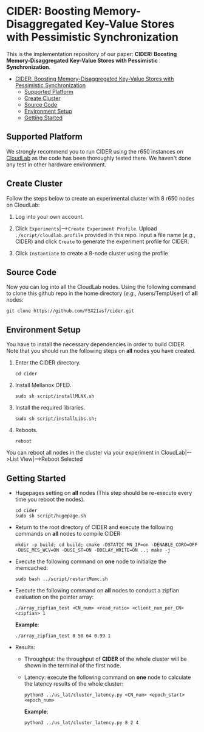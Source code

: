 # CIDER: Boosting Memory-Disaggregated Key-Value Stores with Pessimistic Synchronization


This is the implementation repository of our paper: **CIDER: Boosting Memory-Disaggregated Key-Value Stores with Pessimistic Synchronization**.



- [CIDER: Boosting Memory-Disaggregated Key-Value Stores with Pessimistic Synchronization](#cider-boosting-memory-disaggregated-key-value-stores-with-pessimistic-synchronization)
  - [Supported Platform](#supported-platform)
  - [Create Cluster](#create-cluster)
  - [Source Code](#source-code)
  - [Environment Setup](#environment-setup)
  - [Getting Started](#getting-started)


## Supported Platform
We strongly recommend you to run CIDER using the r650 instances on [CloudLab](https://www.cloudlab.us/) as the code has been thoroughly tested there.
We haven't done any test in other hardware environment.

## Create Cluster

Follow the steps below to create an experimental cluster with 8 r650 nodes on CloudLab:

1) Log into your own account.

2) Click `Experiments`|-->`Create Experiment Profile`. Upload `./script/cloudlab.profile` provided in this repo.
Input a file name (*e.g.*, CIDER) and click `Create` to generate the experiment profile for CIDER.

3) Click `Instantiate` to create a 8-node cluster using the profile
   

## Source Code
Now you can log into all the CloudLab nodes. Using the following command to clone this github repo in the home directory (*e.g.*, /users/TempUser) of **all** nodes:
```shell
git clone https://github.com/FSX21asf/cider.git
```


## Environment Setup

You have to install the necessary dependencies in order to build CIDER.
Note that you should run the following steps on **all** nodes you have created.

1)  Enter the CIDER directory.
    ```shell
    cd cider
    ```

2) Install Mellanox OFED.
    ```shell
    sudo sh script/installMLNX.sh
    ```


3) Install the required libraries.
    ```shell
    sudo sh script/installLibs.sh;
    ```

4) Reboots.
    ```shell
    reboot
    ```
You can reboot all nodes in the cluster via your experiment in CloudLab|-->List View|-->Reboot Selected

## Getting Started

* Hugepages setting on **all** nodes (This step should be re-execute every time you reboot the nodes).
    ```shell
    cd cider
    sudo sh script/hugepage.sh
    ```

* Return to the root directory of CIDER and execute the following commands on **all** nodes to compile CIDER:
    ```shell
    mkdir -p build; cd build; cmake -DSTATIC_MN_IP=on -DENABLE_CORO=OFF -DUSE_MCS_WCV=ON -DUSE_ST=ON -DDELAY_WRITE=ON ..; make -j
    ```

* Execute the following command on **one** node to initialize the memcached:
    ```shell
    sudo bash ../script/restartMemc.sh
    ```

* Execute the following command on **all** nodes to conduct a zipfian evaluation on the pointer array:
    ```shell
    ./array_zipfian_test <CN_num> <read_ratio> <client_num_per_CN> <zipfian> 1 
    ```
 
    **Example**:
    ```shell
    ./array_zipfian_test 8 50 64 0.99 1
    ```

* Results:
    * Throughput: the throughput of **CIDER** of the whole cluster will be shown in the terminal of the first node.
    * Latency: execute the following command on **one** node to calculate the latency results of the whole cluster:
        ```shell
        python3 ../us_lat/cluster_latency.py <CN_num> <epoch_start> <epoch_num>
        ```

        **Example**:
        ```shell
        python3 ../us_lat/cluster_latency.py 8 2 4
        ```
